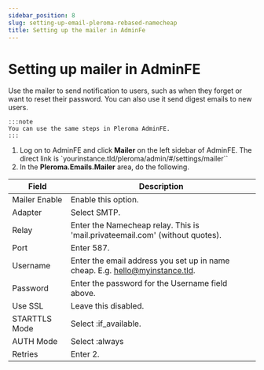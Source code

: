 ```yaml
---
sidebar_position: 8
slug: setting-up-email-pleroma-rebased-namecheap
title: Setting up the mailer in AdminFe
---
```

# Setting up mailer in AdminFE

Use the mailer to send notification to users, such as when they forget or want to reset their password. You can also use it send digest emails to new users.
    
    :::note
    You can use the same steps in Pleroma AdminFE.
    :::

1. Log on to AdminFE and click **Mailer** on the left sidebar of AdminFE. The direct link is `yourinstance.tld/pleroma/admin/#/settings/mailer``
2. In the **Pleroma.Emails.Mailer** area, do the following. 

| Field         | Description                                                                  |
|---------------|------------------------------------------------------------------------------|
| Mailer Enable | Enable this option.                                                          |
| Adapter       | Select SMTP.                                                                 |
| Relay         | Enter the Namecheap relay. This is 'mail.privateemail.com' (without quotes).   |
| Port          | Enter 587.                                                                   |
| Username      | Enter the email address you set up in name cheap. E.g. hello@myinstance.tld. |
| Password      | Enter the password for the Username field above.                             |
| Use SSL       | Leave this disabled.                                                         |
| STARTTLS Mode | Select :if_available.                                                        |
| AUTH Mode     | Select :always                                                               |
| Retries       | Enter 2.                                                                     |
